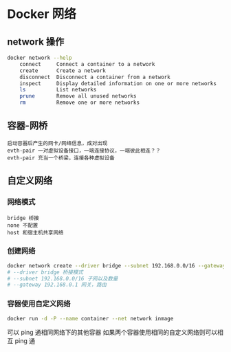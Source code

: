 # Docker 网络

## network 操作

```bash
docker network --help
    connect     Connect a container to a network
    create      Create a network
    disconnect  Disconnect a container from a network
    inspect     Display detailed information on one or more networks
    ls          List networks
    prune       Remove all unused networks
    rm          Remove one or more networks
```

## 容器-网桥

```text
启动容器后产生的网卡/网络信息，成对出现
evth-pair 一对虚拟设备接口，一端连接协议，一端彼此相连？？
evth-pair 充当一个桥梁，连接各种虚拟设备
```

## 自定义网络

### 网络模式

```text
bridge 桥接
none 不配置
host 和宿主机共享网络
```

### 创建网络

```bash
docker network create --driver bridge --subnet 192.168.0.0/16 --gateway 192.168.0.1 mynet1
# --driver bridge 桥接模式
# --subnet 192.168.0.0/16 子网以及数量
# --gateway 192.168.0.1 网关，路由
```

### 容器使用自定义网络

```bash
docker run -d -P --name container --net network inmage
```

可以 ping 通相同网络下的其他容器
如果两个容器使用相同的自定义网络则可以相互 ping 通
